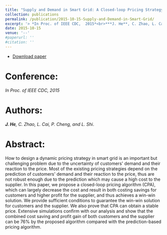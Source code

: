 ```yaml
---
title: "Supply and Demand in Smart Grid: A Closed-loop Pricing Strategy"
collection: publications
permalink: /publication/2015-10-15-Supply-and-Demand-in-Smart-Grid/
excerpt: '> *In Proc. of IEEE CDC,  2015*<br>***J. He**, C. Zhao, L. Cai, P. Cheng, and L. Shi*.'
date: 2015-10-15
venue: '--'
#paperurl: ''
#citation: ''
---
```

- [Download paper](https://ieeexplore.ieee.org/abstract/document/7403163/)

Conference:
===
*In Proc. of IEEE CDC,  2015*  

Authors:
===
***J. He**, C. Zhao, L. Cai, P. Cheng, and L. Shi*.

Abstract:
===
How to design a dynamic pricing strategy in smart grid is an important but challenging problem due to the uncertainty of customers' demand and their reaction to the price. Most of the existing pricing strategies depend on the prediction of customers' demand and their reaction to the price, thus are not robust enough due to the prediction which may cause a high cost to the supplier. In this paper, we propose a closed-loop pricing algorithm (CPA), which can largely decrease the cost and result in both costing savings for customers and higher profit for the supplier, and thus achieves a win-win solution. We provide sufficient conditions to guarantee the win-win solution for customers and the supplier. We also prove that CPA can obtain a stable price. Extensive simulations confirm with our analysis and show that the combined cost saving and profit gain of both customers and the supplier can be 76% by the proposed algorithm compared with the prediction-based pricing algorithm.
